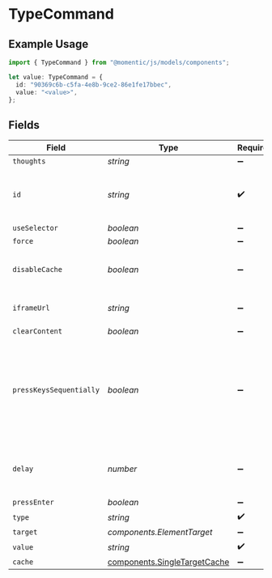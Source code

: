 # TypeCommand

## Example Usage

```typescript
import { TypeCommand } from "@momentic/js/models/components";

let value: TypeCommand = {
  id: "90369c6b-c5fa-4e8b-9ce2-86e1fe17bbec",
  value: "<value>",
};
```

## Fields

| Field                                                                                                         | Type                                                                                                          | Required                                                                                                      | Description                                                                                                   |
| ------------------------------------------------------------------------------------------------------------- | ------------------------------------------------------------------------------------------------------------- | ------------------------------------------------------------------------------------------------------------- | ------------------------------------------------------------------------------------------------------------- |
| `thoughts`                                                                                                    | *string*                                                                                                      | :heavy_minus_sign:                                                                                            | N/A                                                                                                           |
| `id`                                                                                                          | *string*                                                                                                      | :heavy_check_mark:                                                                                            | unique identifier to this step, used for step cache                                                           |
| `useSelector`                                                                                                 | *boolean*                                                                                                     | :heavy_minus_sign:                                                                                            | N/A                                                                                                           |
| `force`                                                                                                       | *boolean*                                                                                                     | :heavy_minus_sign:                                                                                            | N/A                                                                                                           |
| `disableCache`                                                                                                | *boolean*                                                                                                     | :heavy_minus_sign:                                                                                            | disable element caching for this step                                                                         |
| `iframeUrl`                                                                                                   | *string*                                                                                                      | :heavy_minus_sign:                                                                                            | url or url regex for the iframe                                                                               |
| `clearContent`                                                                                                | *boolean*                                                                                                     | :heavy_minus_sign:                                                                                            | N/A                                                                                                           |
| `pressKeysSequentially`                                                                                       | *boolean*                                                                                                     | :heavy_minus_sign:                                                                                            | Deprecated: this is now the default. Please set delay to zero if you wish to achieve instant typing behavior. |
| `delay`                                                                                                       | *number*                                                                                                      | :heavy_minus_sign:                                                                                            | Delay between each press in milliseconds.                                                                     |
| `pressEnter`                                                                                                  | *boolean*                                                                                                     | :heavy_minus_sign:                                                                                            | N/A                                                                                                           |
| `type`                                                                                                        | *string*                                                                                                      | :heavy_check_mark:                                                                                            | N/A                                                                                                           |
| `target`                                                                                                      | *components.ElementTarget*                                                                                    | :heavy_minus_sign:                                                                                            | N/A                                                                                                           |
| `value`                                                                                                       | *string*                                                                                                      | :heavy_check_mark:                                                                                            | N/A                                                                                                           |
| `cache`                                                                                                       | [components.SingleTargetCache](../../models/components/singletargetcache.md)                                  | :heavy_minus_sign:                                                                                            | N/A                                                                                                           |